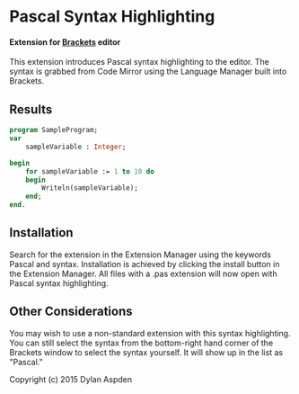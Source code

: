 # Pascal Syntax Highlighting
#### Extension for [Brackets](http://brackets.io) editor

This extension introduces Pascal syntax highlighting to the editor.  The syntax is grabbed from Code Mirror using the Language Manager built into Brackets.

## Results
```pascal
program SampleProgram;
var
    sampleVariable : Integer;

begin
    for sampleVariable := 1 to 10 do
    begin
        Writeln(sampleVariable);
    end;
end.
```

## Installation
Search for the extension in the Extension Manager using the keywords Pascal and syntax.  Installation is achieved by clicking the install button in the Extension Manager.  All files with a .pas extension will now open with Pascal syntax highlighting.

## Other Considerations
You may wish to use a non-standard extension with this syntax highlighting.  You can still select the syntax from the bottom-right hand corner of the Brackets window to select the syntax yourself.  It will show up in the list as "Pascal."

Copyright (c) 2015 Dylan Aspden
